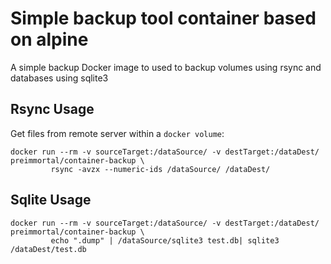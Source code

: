 # Simple backup tool container based on alpine

A simple backup Docker image to used to backup volumes using rsync and databases using sqlite3

## Rsync Usage

Get files from remote server within a `docker volume`:

    docker run --rm -v sourceTarget:/dataSource/ -v destTarget:/dataDest/ preimmortal/container-backup \
             rsync -avzx --numeric-ids /dataSource/ /dataDest/

## Sqlite Usage

    docker run --rm -v sourceTarget:/dataSource/ -v destTarget:/dataDest/ preimmortal/container-backup \
             echo ".dump" | /dataSource/sqlite3 test.db| sqlite3 /dataDest/test.db
